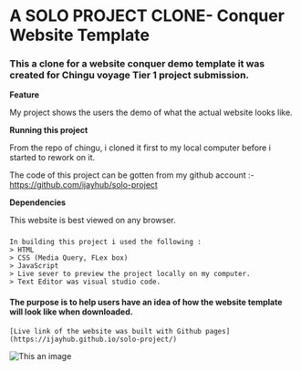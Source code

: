 # A SOLO PROJECT CLONE- Conquer Website Template
### This a clone for a website conquer demo template it was created for Chingu voyage Tier 1 project submission.

**Feature**

My project shows the users the demo of what the actual website looks like. 


**Running this project**

From the repo of chingu, i cloned it first to my local computer before i started to rework on it.

The code of this project can be gotten from my github account :- https://github.com/ijayhub/solo-project

**Dependencies**

This website is best viewed on any browser.

### 
```
In building this project i used the following : 
> HTML
> CSS (Media Query, FLex box)
> JavaScript
> Live sever to preview the project locally on my computer.
> Text Editor was visual studio code.
```
#### The purpose is to help users have an idea of how the website template will look like when downloaded.

```
[Live link of the website was built with Github pages](https://ijayhub.github.io/solo-project/)
``` 
![This an image](https://123goodmorningquotes.com/wp-content/uploads/2020/05/Thank-You-GIF-1.gif)
